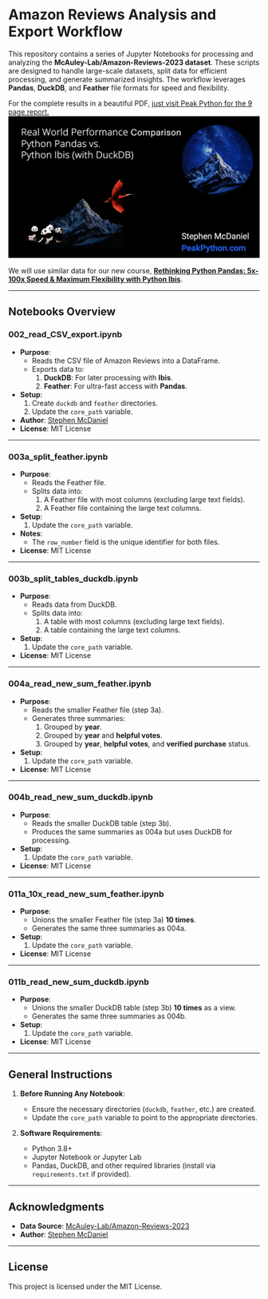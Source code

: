 # **Amazon Reviews Analysis and Export Workflow**

This repository contains a series of Jupyter Notebooks for processing and analyzing the **McAuley-Lab/Amazon-Reviews-2023 dataset**. These scripts are designed to handle large-scale datasets, split data for efficient processing, and generate summarized insights. The workflow leverages **Pandas**, **DuckDB**, and **Feather** file formats for speed and flexibility.

For the complete results in a beautiful PDF, [just visit Peak Python for the 9 page report.](https://www.peakpython.com/blog/pandas-ibis-performance)
[<img src="Grab_the_report_at_Peak_Python_com_blog_pandas-ibis-performance.png" width="800" />](https://www.peakpython.com/blog/pandas-ibis-performance)

We will use similar data for our new course, [**Rethinking Python Pandas: 5x-100x Speed & Maximum Flexibility with Python Ibis**](https://www.peakpython.com/rethinking-python-pandas-10x-speed-flexibility-with-python-ibis).

---

## **Notebooks Overview**

### **002_read_CSV_export.ipynb**
- **Purpose**: 
  - Reads the CSV file of Amazon Reviews into a DataFrame.
  - Exports data to:
    1. **DuckDB**: For later processing with **Ibis**.
    2. **Feather**: For ultra-fast access with **Pandas**.
- **Setup**:
  1. Create `duckdb` and `feather` directories.
  2. Update the `core_path` variable.
- **Author**: [Stephen McDaniel](https://PeakPython.com)  
- **License**: MIT License

---

### **003a_split_feather.ipynb**
- **Purpose**:
  - Reads the Feather file.
  - Splits data into:
    1. A Feather file with most columns (excluding large text fields).
    2. A Feather file containing the large text columns.
- **Setup**:
  1. Update the `core_path` variable.
- **Notes**:
  - The `row_number` field is the unique identifier for both files.
- **License**: MIT License

---

### **003b_split_tables_duckdb.ipynb**
- **Purpose**:
  - Reads data from DuckDB.
  - Splits data into:
    1. A table with most columns (excluding large text fields).
    2. A table containing the large text columns.
- **Setup**:
  1. Update the `core_path` variable.
- **License**: MIT License

---

### **004a_read_new_sum_feather.ipynb**
- **Purpose**:
  - Reads the smaller Feather file (step 3a).
  - Generates three summaries:
    1. Grouped by **year**.
    2. Grouped by **year** and **helpful votes**.
    3. Grouped by **year**, **helpful votes**, and **verified purchase** status.
- **Setup**:
  1. Update the `core_path` variable.
- **License**: MIT License

---

### **004b_read_new_sum_duckdb.ipynb**
- **Purpose**:
  - Reads the smaller DuckDB table (step 3b).
  - Produces the same summaries as 004a but uses DuckDB for processing.
- **Setup**:
  1. Update the `core_path` variable.
- **License**: MIT License

---

### **011a_10x_read_new_sum_feather.ipynb**
- **Purpose**:
  - Unions the smaller Feather file (step 3a) **10 times**.
  - Generates the same three summaries as 004a.
- **Setup**:
  1. Update the `core_path` variable.
- **License**: MIT License

---

### **011b_read_new_sum_duckdb.ipynb**
- **Purpose**:
  - Unions the smaller DuckDB table (step 3b) **10 times** as a view.
  - Generates the same three summaries as 004b.
- **Setup**:
  1. Update the `core_path` variable.
- **License**: MIT License

---

## **General Instructions**
1. **Before Running Any Notebook**:
   - Ensure the necessary directories (`duckdb`, `feather`, etc.) are created.
   - Update the `core_path` variable to point to the appropriate directories.

2. **Software Requirements**:
   - Python 3.8+
   - Jupyter Notebook or Jupyter Lab
   - Pandas, DuckDB, and other required libraries (install via `requirements.txt` if provided).

---

## **Acknowledgments**
- **Data Source**: [McAuley-Lab/Amazon-Reviews-2023](https://github.com/Stephen-McDaniel/Download_Amazon_Reviews_2023)
- **Author**: [Stephen McDaniel](https://PeakPython.com)

---

## **License**
This project is licensed under the MIT License.
